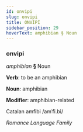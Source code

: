 ```yaml
---
id: onvipi
slug: onvipi
title: ONVİPİ
sidebar_position: 29
hoverText: amphibian § Noun
---
```


### onvipi

*amphibian* **§** Noun

**Verb**: to be an amphibian

**Noun**: amphibian

**Modifier**: amphibian-related

Catalan amfibi /amˈfi.bi/

*Romance Language Family*